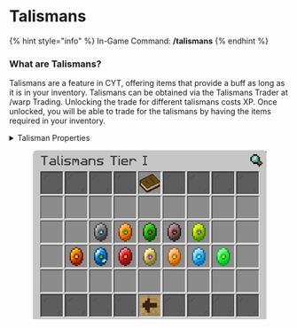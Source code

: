 # Talismans

{% hint style="info" %}
In-Game Command: **/talismans**
{% endhint %}

### **What are Talismans?**

Talismans are a feature in CYT, offering items that provide a buff as long as it is in your inventory. Talismans can be obtained via the Talismans Trader at /warp Trading. Unlocking the trade for different talismans costs XP. Once unlocked, you will be able to trade for the talismans by having the items required in your inventory.

<details>

<summary>Talisman Properties</summary>

* Miner 1/2 - 10%/20% Chance to double drops from ores
* Farmer 1/2 - 10%/20% Chance to double drops from crops
* Woodcutter 1/2 - 10%/20% Chance to double drops from logs
* Hunter 1/2 - 10%/20% Chance to double drops from mobs
* Wise 1/2 - 10%/20% Chance to double xp
* Smelter 1/2 - 10%/20% Chance to smelt blocks
* Overworld 1/2 - 5%/10% Damage reduction when in the overworld
* Nether 1/2 - 5%/10% Damage reduction when in the Nether
* End 1/2 - 5%/10% Damage reduction when in the End
* Haste 1/2 - Permanent haste 1/2
* Speed 1/2 - Permanent speed 1/2
* Jump 1/2 - Permanent Jump 1/2

</details>

<figure><img src="../../.gitbook/assets/Talisman_Reference" alt=""><figcaption></figcaption></figure>
